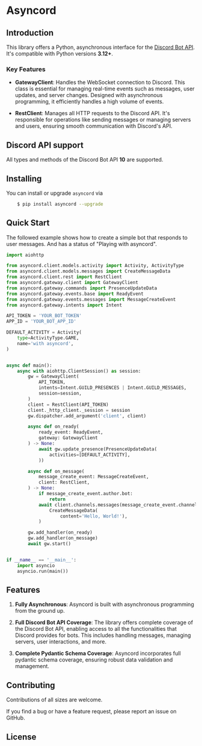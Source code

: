 # Asyncord

## Introduction

This library offers a Python, asynchronous interface for the [Discord Bot API](https://discord.com/developers/docs/reference). It's compatible with Python versions **3.12+**.

### Key Features

- **GatewayClient**: Handles the WebSocket connection to Discord. This class is essential for managing real-time events such as messages, user updates, and server changes. Designed with asynchronous programming, it efficiently handles a high volume of events.

- **RestClient**: Manages all HTTP requests to the Discord API. It's responsible for operations like sending messages or managing servers and users, ensuring smooth communication with Discord's API.

## Discord API support

All types and methods of the Discord Bot API **10** are supported.

## Installing

You can install or upgrade ``asyncord`` via

```sh
    $ pip install asyncord --upgrade
```

## Quick Start

The followed example shows how to create a simple bot that responds to user messages.
And has a status of "Playing with asyncord".

```py
import aiohttp

from asyncord.client.models.activity import Activity, ActivityType
from asyncord.client.models.messages import CreateMessageData
from asyncord.client.rest import RestClient
from asyncord.gateway.client import GatewayClient
from asyncord.gateway.commands import PresenceUpdateData
from asyncord.gateway.events.base import ReadyEvent
from asyncord.gateway.events.messages import MessageCreateEvent
from asyncord.gateway.intents import Intent

API_TOKEN = 'YOUR_BOT_TOKEN'
APP_ID = 'YOUR_BOT_APP_ID'

DEFAULT_ACTIVITY = Activity(
    type=ActivityType.GAME,
    name='with asyncord',
)


async def main():
    async with aiohttp.ClientSession() as session:
        gw = GatewayClient(
            API_TOKEN,
            intents=Intent.GUILD_PRESENCES | Intent.GUILD_MESSAGES,
            session=session,
        )
        client = RestClient(API_TOKEN)
        client._http_client._session = session
        gw.dispatcher.add_argument('client', client)

        async def on_ready(
            ready_event: ReadyEvent,
            gateway: GatewayClient
        ) -> None:
            await gw.update_presence(PresenceUpdateData(
                activities=[DEFAULT_ACTIVITY],
            ))

        async def on_message(
            message_create_event: MessageCreateEvent,
            client: RestClient,
        ) -> None:
            if message_create_event.author.bot:
                return
            await client.channels.messages(message_create_event.channel_id).create(
                CreateMessageData(
                    content='Hello, World!'),
            )

        gw.add_handler(on_ready)
        gw.add_handler(on_message)
        await gw.start()


if __name__ == '__main__':
    import asyncio
    asyncio.run(main())
```

## Features


1. **Fully Asynchronous**: Asyncord is built with asynchronous programming from the ground up. 

2. **Full Discord Bot API Coverage**: The library offers complete coverage of the Discord Bot API, enabling access to all the functionalities that Discord provides for bots. This includes handling messages, managing servers, user interactions, and more.

3. **Complete Pydantic Schema Coverage**: Asyncord incorporates full pydantic schema coverage, ensuring robust data validation and management. 

## Contributing

Contributions of all sizes are welcome.

If you find a bug or have a feature request, please report an issue on GitHub.

## License
